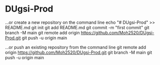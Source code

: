 # DUgsi-Prod


…or create a new repository on the command line
echo "# DUgsi-Prod" >> README.md
git init
git add README.md
git commit -m "first commit"
git branch -M main
git remote add origin https://github.com/Moh2520/DUgsi-Prod.git
git push -u origin main

…or push an existing repository from the command line
git remote add origin https://github.com/Moh2520/DUgsi-Prod.git
git branch -M main
git push -u origin main
